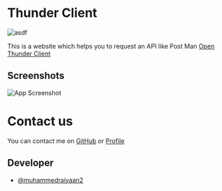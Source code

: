 # Thunder Client 
![asdf](https://img.shields.io/badge/version-1.0-green)

This is a website which helps you to request an API like Post Man
[Open Thunder Client](https://thunder-client.herokuapp.com/)

## Screenshots

![App Screenshot](https://muhammedraiyaan2.github.io/Server/Screenshot%20(314).png)
# Contact us
You can contact me on [GitHub](https://github.com/muhammedraiyaan2) or [Profile](https://muhammedraiyaan2.github.io/Profile/)

## Developer

- [@muhammedraiyaan2](https://github.com/muhammedraiyaan2)